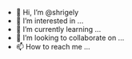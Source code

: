 - 👋 Hi, I’m @shrigely
- 👀 I’m interested in ...
- 🌱 I’m currently learning ...
- 💞️ I’m looking to collaborate on ...
- 📫 How to reach me ...

<!---
shrigely/shrigely is a ✨ special ✨ repository because its `README.md` (this file) appears on your GitHub profile.
You can click the Preview link to take a look at your changes.
--->
